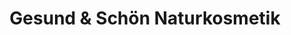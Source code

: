 ---
title: "Gesund & Schön Naturkosmetik"
url: /korschenbroich/gesund-und-schoen-naturkosmetik/
shop: Kosmetik
---